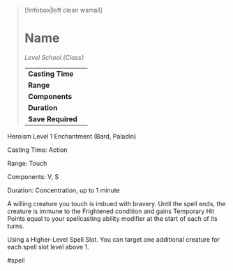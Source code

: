 > [!infobox|left clean wsmall]
> # Name
> *Level School (Class)*
> 
> | | |
> | - | - |
> | **Casting Time** | |
> | **Range** | |
> | **Components** | |
> | **Duration** | |
> | **Save Required** | |

Heroism
Level 1 Enchantment (Bard, Paladin)

Casting Time: Action

Range: Touch

Components: V, S

Duration: Concentration, up to 1 minute

A willing creature you touch is imbued with bravery. Until the spell ends, the creature is immune to the Frightened condition and gains Temporary Hit Points equal to your spellcasting ability modifier at the start of each of its turns.

Using a Higher-Level Spell Slot. You can target one additional creature for each spell slot level above 1.

#spell